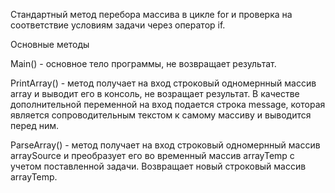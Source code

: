 Cтандартный метод перебора массива в цикле for и проверка на соответствие условиям задачи через оператор if.

Основные методы

Main() - основное тело программы, не возвращает результат.

PrintArray() - метод получает на вход строковый одномернный массив array и выводит его в консоль, не возращает результат. В качестве дополнительной переменной на вход подается строка message, которая является сопроводительным текстом к самому массиву и выводится перед ним.

ParseArray() - метод получает на вход строковый одномернный массив arraySource и преобразует его во временный массив arrayTemp с учетом поставленной задачи. Возвращает новый строковый массив arrayTemp.




